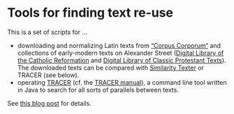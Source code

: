 # Tools for finding text re-use

This is a set of scripts for …
* downloading and normalizing Latin texts from [“Corpus Corporum“](http://www.mlat.uzh.ch/MLS/) and collections of early-modern texts on Alexander Street ([Digital Library of the Catholic Reformation](https://search.alexanderstreet.com/dlcr) and [Digital Library of Classic Protestant Texts](https://search.alexanderstreet.com/tcpt)). The downloaded texts can be compared with [Similarity Texter](https://people.f4.htw-berlin.de/~weberwu/simtexter/app.html) or TRACER (see below).
* operating [TRACER](https://www.etrap.eu/research/tracer/) (cf. the [TRACER manual](https://tracer.gitbook.io/manual/)), a command line tool written in Java to search for all sorts of parallels between texts.

See [this blog post](https://dhlab.hypotheses.org/2322) for details.
